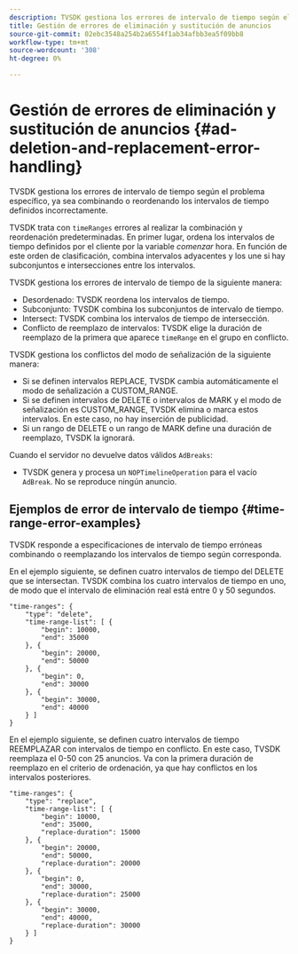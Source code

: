 ```yaml
---
description: TVSDK gestiona los errores de intervalo de tiempo según el problema específico, ya sea combinando o reordenando los intervalos de tiempo definidos incorrectamente.
title: Gestión de errores de eliminación y sustitución de anuncios
source-git-commit: 02ebc3548a254b2a6554f1ab34afbb3ea5f09bb8
workflow-type: tm+mt
source-wordcount: '308'
ht-degree: 0%

---
```


# Gestión de errores de eliminación y sustitución de anuncios {#ad-deletion-and-replacement-error-handling}

TVSDK gestiona los errores de intervalo de tiempo según el problema específico, ya sea combinando o reordenando los intervalos de tiempo definidos incorrectamente.

TVSDK trata con `timeRanges` errores al realizar la combinación y reordenación predeterminadas. En primer lugar, ordena los intervalos de tiempo definidos por el cliente por la variable *comenzar* hora. En función de este orden de clasificación, combina intervalos adyacentes y los une si hay subconjuntos e intersecciones entre los intervalos.

TVSDK gestiona los errores de intervalo de tiempo de la siguiente manera:

* Desordenado: TVSDK reordena los intervalos de tiempo.
* Subconjunto: TVSDK combina los subconjuntos de intervalo de tiempo.
* Intersect: TVSDK combina los intervalos de tiempo de intersección.
* Conflicto de reemplazo de intervalos: TVSDK elige la duración de reemplazo de la primera que aparece `timeRange` en el grupo en conflicto.

TVSDK gestiona los conflictos del modo de señalización de la siguiente manera:

* Si se definen intervalos REPLACE, TVSDK cambia automáticamente el modo de señalización a CUSTOM_RANGE.
* Si se definen intervalos de DELETE o intervalos de MARK y el modo de señalización es CUSTOM_RANGE, TVSDK elimina o marca estos intervalos. En este caso, no hay inserción de publicidad.
* Si un rango de DELETE o un rango de MARK define una duración de reemplazo, TVSDK la ignorará.

Cuando el servidor no devuelve datos válidos `AdBreaks`:

* TVSDK genera y procesa un `NOPTimelineOperation` para el vacío `AdBreak`. No se reproduce ningún anuncio.

## Ejemplos de error de intervalo de tiempo {#time-range-error-examples}

TVSDK responde a especificaciones de intervalo de tiempo erróneas combinando o reemplazando los intervalos de tiempo según corresponda.

En el ejemplo siguiente, se definen cuatro intervalos de tiempo del DELETE que se intersectan. TVSDK combina los cuatro intervalos de tiempo en uno, de modo que el intervalo de eliminación real está entre 0 y 50 segundos.

```
"time-ranges": {
    "type": "delete",
    "time-range-list": [ {
        "begin": 10000,
        "end": 35000
    }, {
        "begin": 20000,
        "end": 50000
    }, {
        "begin": 0,
        "end": 30000
    }, {
        "begin": 30000,
        "end": 40000
    } ]
}
```

En el ejemplo siguiente, se definen cuatro intervalos de tiempo REEMPLAZAR con intervalos de tiempo en conflicto. En este caso, TVSDK reemplaza el 0-50 con 25 anuncios. Va con la primera duración de reemplazo en el criterio de ordenación, ya que hay conflictos en los intervalos posteriores.

```
"time-ranges": {
    "type": "replace",
    "time-range-list": [ {
        "begin": 10000,
        "end": 35000,
        "replace-duration": 15000
    }, {
        "begin": 20000,
        "end": 50000,
        "replace-duration": 20000
    }, {
        "begin": 0,
        "end": 30000,
        "replace-duration": 25000
    }, {
        "begin": 30000,
        "end": 40000,
        "replace-duration": 30000
    } ]
}
```

